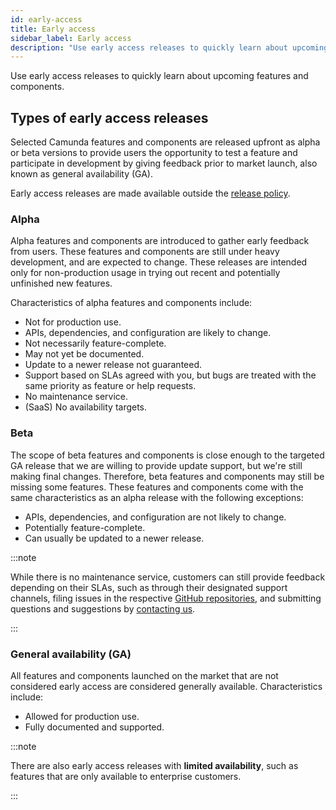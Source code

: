 ```yaml
---
id: early-access
title: Early access
sidebar_label: Early access
description: "Use early access releases to quickly learn about upcoming features and components."
---
```


Use early access releases to quickly learn about upcoming features and components.

## Types of early access releases

Selected Camunda features and components are released upfront as alpha or beta versions to provide users the opportunity to test a feature and participate in development by giving feedback prior to market launch, also known as general availability (GA).

Early access releases are made available outside the [release policy](/reference/release-policy.md).

### Alpha

Alpha features and components are introduced to gather early feedback from users. These features and components are still under heavy development, and are expected to change. These releases are intended only for non-production usage in trying out recent and potentially unfinished new features.

Characteristics of alpha features and components include:

- Not for production use.
- APIs, dependencies, and configuration are likely to change.
- Not necessarily feature-complete.
- May not yet be documented.
- Update to a newer release not guaranteed.
- Support based on SLAs agreed with you, but bugs are treated with the same priority as feature or help requests.
- No maintenance service.
- (SaaS) No availability targets.

### Beta

The scope of beta features and components is close enough to the targeted GA release that we are willing to provide update support, but we're still making final changes. Therefore, beta features and components may still be missing some features. These features and components come with the same characteristics as an alpha release with the following exceptions:

- APIs, dependencies, and configuration are not likely to change.
- Potentially feature-complete.
- Can usually be updated to a newer release.

:::note

While there is no maintenance service, customers can still provide feedback depending on their SLAs, such as through their designated support channels, filing issues in the respective [GitHub repositories](https://github.com/camunda), and submitting questions and suggestions by [contacting us](/contact).

:::

### General availability (GA)

All features and components launched on the market that are not considered early access are considered generally available. Characteristics include:

- Allowed for production use.
- Fully documented and supported.

:::note

There are also early access releases with **limited availability**, such as features that are only available to enterprise customers.

:::
